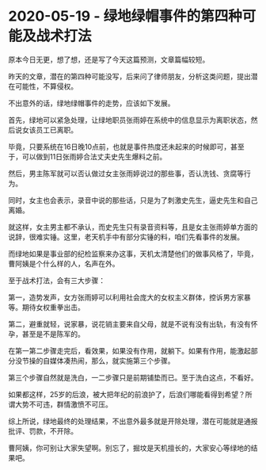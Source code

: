 # 2020-05-19 - 绿地绿帽事件的第四种可能及战术打法

原本今日无更，想了想，还是写了今天这篇预测，文章篇幅较短。

昨天的文章，潜在的第四种可能没写，后来问了律师朋友，分析这类问题，提出潜在可能性，不算侵权。

不出意外的话，绿地绿帽事件的走势，应该如下发展。

首先，绿地可以紧急处理，让绿地职员张雨婷在系统中的信息显示为离职状态，然后说女该员工已离职。

毕竟，只要系统在16日晚10点前，也就是事件热度还未起来的时候即可，甚至于，可以做到11日张雨婷合法丈夫史先生爆料之前。

然后，男主陈军就可以否认做过女主张雨婷说过的那些事，否认洗钱、贪腐等行为。

同时，女主也会表示，录音中说的那些话，只是为了刺激史先生，逼史先生和自己离婚。

就这样，女主男主都不承认，而史先生只有录音资料等，且是女主张雨婷单方面的说辞，很难实锤。这里，老天机手中有部分实锤的料，咱们先看事件的发展。

而绿地如果是事业部的纪检监察来办这事，天机太清楚他们的做事风格了，毕竟，曹阿姨是个什么样的人，名声在外。

至于战术打法，会有三大步骤：

第一，造势发声，女方张雨婷可以利用社会庞大的女权主义群体，控诉男方家暴等。期待女权重拳出击。

第二，避重就轻，说家暴，说花销主要来自父母，就是不说有没有出轨，有没有怀孕，甚至是不是陈军的。

在第一第二步骤走完后，看效果，如果没有作用，就躺下。如果有作用，能激起部分没节操的自媒体凑热闹，那么，就实施第三个步骤。

第三个步骤自然就是洗白，一二步骤只是前期铺垫而已。至于洗白这点，不看好。

如果都这样，25岁的后浪，被大把年纪的前浪护了，后浪们哪能看得到希望？所谓大势不可违，群情激愤不可压。

综上所说，绿地最终的处理结果，不出意外最多就是开除处理，潜在可能就是通报批评、罚款，不开除。

曹阿姨，你可别让大家失望啊。别忘了，掘坟是天机擅长的，大家安心等绿地的结果吧。

